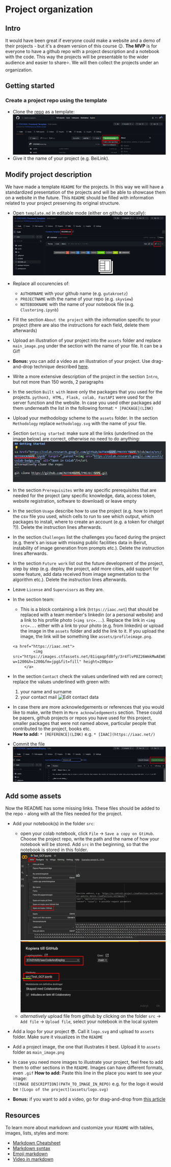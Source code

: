 # Project organization

## Intro

It would have been great if everyone could make a website and a demo of their projects - but it's a dream version of this course :wink:. __The MVP__ is for everyone to have a github repo with a project description and a notebook with the code. This way the projects will be presentable to the wider audience and easier to share:star:. We will then collect the projects under an organization.

## Getting started

### Create a project repo using the template

* Clone the [repo](https://github.com/STASYA00/iaacTemplate) as a template:
![Clone as a template](assets/instructions/repo_from_template.png)
* Give it the name of your project (e.g. BeiLink).

## Modify project description

We have made a template ```README``` for the projects. In this way we will have a standardized presentation of the projects and will be able to showcase them on a website in the future. This ```README``` should be filled with information related to your project preserving its original structure.
* Open ```template.md``` in editable mode (either on github or locally):
![Edit readme](assets/instructions/edit_readme.png)

* Replace all occurencies of:
    * ```AUTHORNAME``` with your github name (e.g. ```gutakroetz```)
    * ```PROJECTNAME``` with the name of your repo (e.g. ```skyview```)
    * ```NOTEBOOKNAME``` with the name of your notebook file (e.g. ```Clustering.ipynb```)

* Fill the section ```About the project``` with the information specific to your project (there are also the instructions for each field, delete them afterwards)
* Upload an illustration of your project into the ```assets``` folder and replace ```main_image.png``` under the section with the name of your file. It can be a Gif!
* __Bonus:__ you can add a video as an illustration of your project. Use drag-and-drop technique described [here](https://medium.com/huawei-developers/how-to-add-an-embedded-video-on-github-readme-file-450f83be157a).
* Write a more extensive description of the project in the section ```Intro```, but not more than 150 words, 2 paragraphs
* In the section ```Built with``` leave only the packages that you used for the projects. ```python3, HTML, Flask, colab, FastAPI``` were used for the server function and the website. In case you used other packages add them underneath the list in the following format: ```* [PACKAGE](LINK)``` 
* Upload your methodology scheme to the ```assets``` folder. In the section ```Methodology``` replace ```methodology.svg``` with the name of your file.
* Section ```Getting started```: make sure all the links (underlined on the image below) are correct, otherwise no need to do anything:
![values to check](assets/instructions/instructions_colab_link.png)
* In the section ```Prerequisites``` write any specific prerequisites that are needed for the project (any specific knowledge, data, access token, website registration, software to download) or leave empty
* In the section ```Usage``` describe how to use the project (e.g. how to import the csv file you used, which cells to run to see which output, which packages to install, where to create an account (e.g. a token for chatgpt ?)). Delete the instruction lines afterwards.
* In the section ```Challenges``` list the challenges you faced during the project (e.g. there's an issue with missing public facilities data in Beirut, instability of image generation from prompts etc.). Delete the instruction lines afterwards.
* In the section ```Future work``` list out the future development of the project, step by step (e.g. deploy the project, add more cities, add support for some feature, add data received from image segmentation to the algorithm etc.). Delete the instruction lines afterwards.
* Leave ```License``` and ```Supervisors``` as they are.
* In the section team:
   * This is a block containing a link (```https://iaac.net```) that should be replaced with a team member's linkedin (or a personal website) and a link to his profile photo (```<img src=...```). Replace the link in ```<img src=...``` either with a link to your photo (e.g. from linkedin) or upload the image in the ```assets``` folder and add the link to it. If you upload the image, the link will be something like ```assets/profileimage.png```.
   ```
   <a href="https://iaac.net">
            <img src="https://images.ctfassets.net/81iqaqpfd8fy/3r4flvP8Z26WmkMwAEWEco/870554ed7577541c5f3bc04942a47b95/78745131.jpg?w=1200&h=1200&fm=jpg&fit=fill" height=200px>
        </a>
   ``` 
* In the section ```Contact``` check the values underlined with red are correct; replace the values underlined with green with:
    1. your name and surname 
    1. your contact mail
![Edit contact data](.assets/instructions/edit_contact.png)
* In case there are more acknowledgements or references that you would like to make, write them in ```More acknowledgements``` section. These could be papers, github projects or repos you have used for this project, smaller packages that were not named above, particular people that contributed to the project, books etc.\
__How to add:__
    ```* [REFERENCE](LINK)``` 
    e.g.
    ```* [IAAC](https://iaac.net/)``` 
* Commit the file
![Commit changes](assets/instructions/commit_changes_git.png)

## Add some assets

Now the README has some missing links. These files should be added to the repo - along with all the files needed for the project.

* Add your notebook(s) in the folder ```src```:
    * open your colab notebook, click ```File``` -> ```Save a copy on GtiHub```. Choose the project repo, write the path and the name of how your notebook will be stored. Add ```src``` in the beginning, so that the notebook is stored in this folder.
    ![Colab to Github](assets/instructions/save_colab_on_github.png)
    ![Colab to GitHub settings](assets/instructions/colab_git_settings.png)
    * _alternatively_ upload file from github by clicking on the folder ```src``` -> ```Add file``` -> ```Upload file```, select your notebook in the local system
    
* Add a logo for your project :sunglasses:. Call it ```logo.svg``` and upload to ```assets``` folder. Make sure it visualizes in the ```README```
* Add a project image, the one that illustrates it best. Upload it to ```assets``` folder as ```main_image.png```

* In case you need more images to illustrate your project, feel free to add them to other sections in the ```README```. Images can have different formats, even ```.gif```
    __How to add:__
    Paste this line in the place you want to see your image: \
    ```![IMAGE DESCRIPTION](PATH_TO_IMAGE_IN_REPO)```
    e.g. for the logo it would be
    ```![Logo of the project](assets/logo.svg)```

* __Bonus:__ if you want to add a video, go for drag-and-drop from [this article](https://medium.com/huawei-developers/how-to-add-an-embedded-video-on-github-readme-file-450f83be157a)


## Resources

To learn more about markdown and customize your ```README``` with tables, images, lists, styles and more:

* [Markdown Cheatsheet](https://github.com/adam-p/markdown-here/wiki/Markdown-Cheatsheet)
* [Markdown syntax](https://www.markdownguide.org/basic-syntax/)
* [Emoji markdown](https://gist.github.com/rxaviers/7360908)
* [Video in markdown](https://medium.com/huawei-developers/how-to-add-an-embedded-video-on-github-readme-file-450f83be157a)
